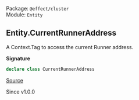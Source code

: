 Package: `@effect/cluster`<br />
Module: `Entity`<br />

## Entity.CurrentRunnerAddress

A Context.Tag to access the current Runner address.

**Signature**

```ts
declare class CurrentRunnerAddress
```

[Source](https://github.com/Effect-TS/effect/tree/main/packages/cluster/src/Entity.ts#L366)

Since v1.0.0